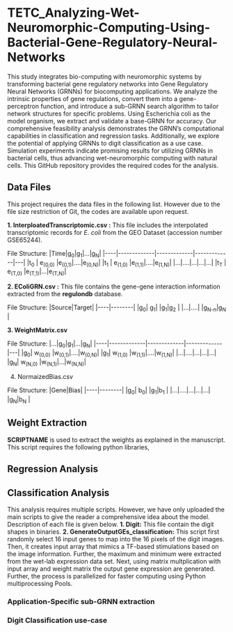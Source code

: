 # TETC_Analyzing-Wet-Neuromorphic-Computing-Using-Bacterial-Gene-Regulatory-Neural-Networks

This study integrates bio-computing with neuromorphic systems by transforming bacterial gene regulatory networks into Gene Regulatory Neural Networks (GRNNs) for biocomputing applications. We analyze the intrinsic properties of gene regulations, convert them into a gene-perceptron function, and introduce a sub-GRNN search algorithm to tailor network structures for specific problems. Using Escherichia coli as the model organism, we extract and validate a base-GRNN for accuracy. Our comprehensive feasibility analysis demonstrates the GRNN’s computational capabilities in classification and regression tasks. Additionally, we explore the potential of applying GRNNs to digit classification as a use case. Simulation experiments indicate promising results for utilizing GRNNs in bacterial cells, thus advancing wet-neuromorphic computing with natural cells. This GitHub repository provides the required codes for the analysis.

## Data Files

This project requires the data files in the following list. However due to the file size restriction of Git, the codes are available upon request.

**1. InterploatedTranscriptomic.csv :**
This file includes the interpolated transcriptomic records for _E. coli_ from the GEO Dataset (accession number GSE65244).

File Structure:
|Time|g<sub>0</sub>|g<sub>1</sub>|...|g<sub>N</sub>|
|----|-------------|-------------|-------------|---|
|t<sub>0</sub> | e<sub>(0,0)</sub>    |e<sub>(0,1)</sub>|....|e<sub>(0,N)</sub>|
|t<sub>1</sub> | e<sub>(1,0)</sub>    |e<sub>(1,1)</sub>|....|e<sub>(1,N)</sub>|
|...|....|...|...|...|
|t<sub>T</sub> | e<sub>(T,0)</sub>    |e<sub>(T,1)</sub>|...|e<sub>(T,N)</sub>|


**2. EColiGRN.csv :** 
This file contains the gene-gene interaction information extracted from the **regulondb** database.

File Structure:
|Source|Target|
|----|--------|
|g<sub>0</sub>| g<sub>1</sub>|
|g<sub>1</sub>|g<sub>2</sub> |
|...|....|
|g<sub>N-n</sub>|g<sub>N</sub> |

**3. WeightMatrix.csv**

File Structure:
|...|g<sub>0</sub>|g<sub>1</sub>|...|g<sub>N</sub>|
|----|-------------|-------------|-------------|---|
|g<sub>0</sub>| w<sub>(0,0)</sub>    |w<sub>(0,1)</sub>|....|w<sub>(0,N)</sub>|
|g<sub>1</sub>| w<sub>(1,0)</sub>    |w<sub>(1,1)</sub>|....|w<sub>(1,N)</sub>|
|...|....|...|...|...|
|g<sub>N</sub>| w<sub>(N,0)</sub>    |w<sub>(N,1)</sub>|...|w<sub>(N,N)</sub>|

4. NormaizedBias.csv
   
File Structure:
|Gene|Bias|
|----|--------|
|g<sub>0</sub>| b<sub>0</sub>|
|g<sub>1</sub>|b<sub>1</sub> |
|...|....|...|...|...|
|g<sub>N</sub>|b<sub>N</sub> |
   

## Weight Extraction

**SCRIPTNAME** is used to extract the weights as explained in the manuscript. This script requires the following python libraries,


## Regression Analysis



## Classification Analysis

This analysis requires multiple scripts. However, we have only uploaded the main scripts to give the reader a comprehensive idea about the model. Description of each file is given below.
**1. Digit:** This file contain the digit shapes in binaries.
**2. GenerateOutputGEs_classification:** This script first randomly select 16 input genes to map into the 16 pixels of the digit images. Then, it creates input array that mimics a TF-based stimulations based on the image information. Further, the maximum and minimum were extracted from the wet-lab expression data set. Next, using matrix multplication with input array and weight matrix the output gene expression are generated. Further, the process is parallelized for faster computing using Python multiprocessing Pools.


### Application-Specific sub-GRNN extraction

### Digit Classification use-case
